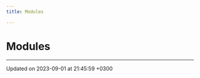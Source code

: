 ```yaml
---
title: Modules

---
```


# Modules







-------------------------------

Updated on 2023-09-01 at 21:45:59 +0300
